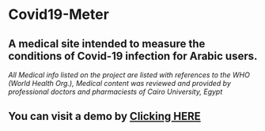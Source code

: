 # Covid19-Meter
##   A medical site intended to measure the conditions of Covid-19 infection for Arabic users.

*All Medical info listed on the project are listed with references to the WHO (World Health Org.), Medical content was reviewed and provided by professional doctors and pharmaciests of Cairo University, Egypt*
          
          
 ## You can visit a demo by [Clicking HERE](https://practical-meitner-5fd7af.netlify.com)

